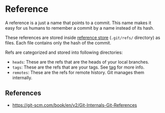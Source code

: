 # Reference

A reference is a just a name that points to a commit. This name makes it easy for us humans to remember a commit by a name instead of its hash.

These references are stored inside [reference store](ref-store.md) (`.git/refs/` directory) as files. Each file contains only the hash of the commit.

Refs are categorized and stored into following directories:

- `heads`: These are the refs that are the heads of your local branches.
- `tags`: These are the refs that are your tags. See [tag](tag.md) for more info.
- `remotes`: These are the refs for remote history. Git manages them internally.

## References

- https://git-scm.com/book/en/v2/Git-Internals-Git-References
